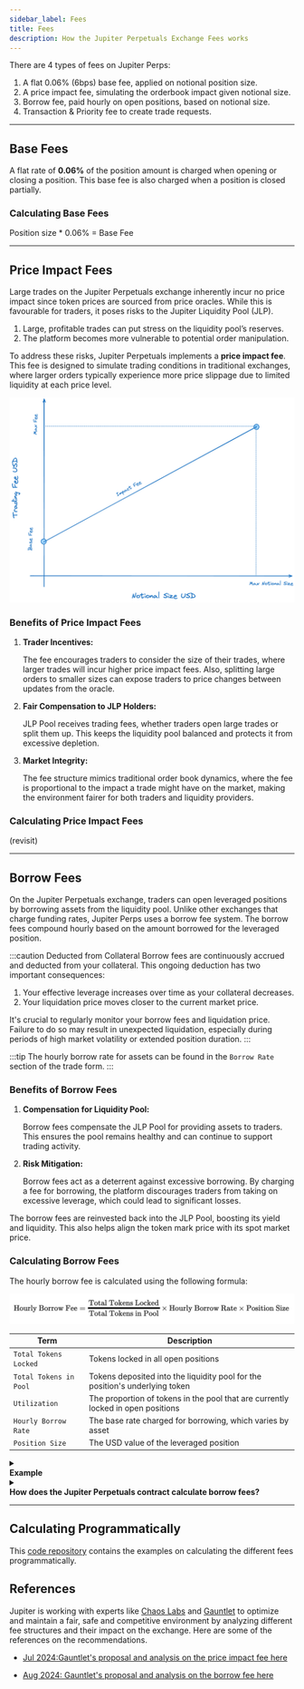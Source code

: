 ```yaml
---
sidebar_label: Fees
title: Fees
description: How the Jupiter Perpetuals Exchange Fees works
---
```


<head>
    <title>Perps: Fees</title>
    <meta name="twitter:card" content="summary" />
</head>

There are 4 types of fees on Jupiter Perps:

1. A flat 0.06% (6bps) base fee, applied on notional position size.
2. A price impact fee, simulating the orderbook impact given notional size.
3. Borrow fee, paid hourly on open positions, based on notional size.
4. Transaction & Priority fee to create trade requests.

---

## Base Fees

A flat rate of **0.06%** of the position amount is charged when opening or closing a position. This base fee is also charged when a position is closed partially.

### Calculating Base Fees

Position size * 0.06% = Base Fee

---

## Price Impact Fees

Large trades on the Jupiter Perpetuals exchange inherently incur no price impact since token prices are sourced from price oracles. While this is favourable for traders, it poses risks to the Jupiter Liquidity Pool (JLP).

1. Large, profitable trades can put stress on the liquidity pool’s reserves.
2. The platform becomes more vulnerable to potential order manipulation.

To address these risks, Jupiter Perpetuals implements a **price impact fee**. This fee is designed to simulate trading conditions in traditional exchanges, where larger orders typically experience more price slippage due to limited liquidity at each price level.

![Price Impact Fee](../../static/perps/price-impact-fee-graph.png)

### Benefits of Price Impact Fees

1. **Trader Incentives:**
    
    The fee encourages traders to consider the size of their trades, where larger trades will incur higher price impact fees. Also, splitting large orders to smaller sizes can expose traders to price changes between updates from the oracle.
    
2. **Fair Compensation to JLP Holders:**
    
    JLP Pool receives trading fees, whether traders open large trades or split them up. This keeps the liquidity pool balanced and protects it from excessive depletion.
    
3. **Market Integrity:**
    
    The fee structure mimics traditional order book dynamics, where the fee is proportional to the impact a trade might have on the market, making the environment fairer for both traders and liquidity providers.

### Calculating Price Impact Fees
(revisit)

---

## Borrow Fees

On the Jupiter Perpetuals exchange, traders can open leveraged positions by borrowing assets from the liquidity pool. Unlike other exchanges that charge funding rates, Jupiter Perps uses a borrow fee system. The borrow fees compound hourly based on the amount borrowed for the leveraged position.

:::caution Deducted from Collateral
Borrow fees are continuously accrued and deducted from your collateral. This ongoing deduction has two important consequences:

1. Your effective leverage increases over time as your collateral decreases.
2. Your liquidation price moves closer to the current market price.

It's crucial to regularly monitor your borrow fees and liquidation price. Failure to do so may result in unexpected liquidation, especially during periods of high market volatility or extended position duration.
:::

:::tip
The hourly borrow rate for assets can be found in the `Borrow Rate` section of the trade form.
:::

### Benefits of Borrow Fees

1. **Compensation for Liquidity Pool:**

    Borrow fees compensate the JLP Pool for providing assets to traders. This ensures the pool remains healthy and can continue to support trading activity.

2. **Risk Mitigation:**

    Borrow fees act as a deterrent against excessive borrowing. By charging a fee for borrowing, the platform discourages traders from taking on excessive leverage, which could lead to significant losses.



The borrow fees are reinvested back into the JLP Pool, boosting its yield and liquidity. This also helps align the token mark price with its spot market price.

### Calculating Borrow Fees

The hourly borrow fee is calculated using the following formula:

![Hourly Borrow Fee](../../static/perps/hourly-borrow-fee.png)

| Term | Description |
|------|-------------|
| `Total Tokens Locked` | Tokens locked in all open positions |
| `Total Tokens in Pool` | Tokens deposited into the liquidity pool for the position's underlying token |
| `Utilization` | The proportion of tokens in the pool that are currently locked in open positions |
| `Hourly Borrow Rate` | The base rate charged for borrowing, which varies by asset |
| `Position Size` | The USD value of the leveraged position |

<details>
    <summary>
        <div>
            <div>
                <b>Example</b>
            </div>
        </div>
    </summary>

For example, assume the price of SOL is **$100**. The SOL liquidity pool has **1,000 SOL** under custody and has lent out **100 SOL** (i.e, utilization is 10%). A trader opens a **100 SOL** position with an initial margin of **10 SOL**. The remaining **90 SOL** is borrowed from the pool to open the leveraged position. Assume that the hourly borrow rate for SOL is **0.012%**:

* `Position Size in SOL`: 100 SOL
* `Total Tokens Locked`: 100 SOL (position size) + 100 SOL (utilized SOL in pool) = 200 SOL
* `Total Tokens in Pool`: 1,000 SOL (existing custody) + 10 SOL (user collateral) = 1,010 SOL
* `Utilization`: 200 SOL / 1,010 SOL = 19.8%
* `Hourly Borrow Rate`:  0.012% (0.00012 in decimal format or 1.2 BPS)

Calculation:

```
Hourly Borrow Fee = (200 / 1010) * 0.00012 * 10000 = 0.238
```

This means your position will accrue a borrow fee of $0.238 every hour it remains open.

</details>

<details>
    <summary>
        <div>
            <div>
                <b>How does the Jupiter Perpetuals contract calculate borrow fees?</b>
            </div>
        </div>
    </summary>

Due to Solana's blockchain architecture, calculating funding fees in real-time for each position would be computationally expensive and impractical. Instead, the Jupiter Perpetuals contract uses a counter-based system to calculate borrow fees for open positions.

The pool and position accounts maintain two key fields:

* The pool account maintains a global cumulative counter through its `fundingRateState.cumulativeInterestRate` field, which accumulates funding rates over time
* Each position account tracks its own `cumulativeInterestSnapshot` field, which captures the global counter's value whenever a trade is made: when the position is opened, when its size is increased, when collateral is deposited or withdrawn, or when the position is closed

To calculate a position's borrow fee, the contract takes the difference between the current global funding rate counter and the position's snapshot, then multiplies this by the position size. This approach enables efficient on-chain calculation of borrow fees over a given time period without needing real-time updates for each position.

The example below demonstrates the borrow fee calculation:

```
// Constants:
BPS_DECIMALS = 4             // 10^4, for basis points
DBPS_DECIMALS = 5            // 10^5, decimal basis points for precision
RATE_DECIMALS = 9            // 10^9, for funding rate calculations
USD_DECIMALS = 6             // 10^6, for USD amounts as per the USDC mint's decimals

// Main calculation:
1. Get the cumulative funding rate from the pool account:
   cumulativeFundingRate = pool.cumulative_interest_rate

2. Get the position's funding rate snapshot:
   fundingRateSnapshot = position.cumulative_interest_snapshot

3. Get the position's funding rate interval:
   fundingRate = cumulativeFundingRate - fundingRateSnapshot

4. Calculate final borrow fee (USD):
   borrowFeeUsd = (fundingRate * position.size_usd) / (10^RATE_DECIMALS) / (10^USD_DECIMALS)
```

</details>

---

## Calculating Programmatically

This [code repository](https://github.com/julianfssen/jupiter-perps-anchor-idl-parsing/blob/main/src/examples/) contains the examples on calculating the different fees programmatically.

## References

Jupiter is working with experts like [Chaos Labs](https://www.chaoslabs.xyz/) and [Gauntlet](https://www.gauntlet.xyz/) to optimize and maintain a fair, safe and competitive environment by analyzing different fee structures and their impact on the exchange. Here are some of the references on the recommendations.

- [Jul 2024:Gauntlet's proposal and analysis on the price impact fee here](https://www.jupresear.ch/t/gauntlet-comprehensive-analysis-jupiter-perpetuals-price-impact-structure-implementation-and-proposed-adjustments/19127)

- [Aug 2024: Gauntlet's proposal and analysis on the borrow fee here](https://www.jupresear.ch/t/gauntlet-jupiter-perpetuals-optimization-borrowing-rate-reduction-and-competitive-analysis-vs-okx-and-bybit/21580)